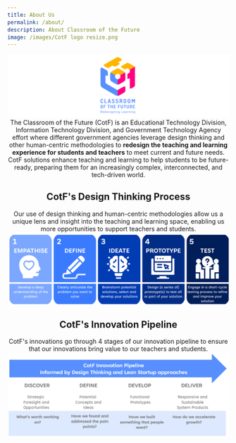 ```yaml
---
title: About Us
permalink: /about/
description: About Classroom of the Future
image: /images/CotF logo resize.png
---
```




<center><img src="/images/cotfisomerlogo1.png"></center>

<center>The Classroom of the Future (CotF) is an Educational Technology Division, Information Technology Division, and Government Technology Agency effort where different government agencies leverage design thinking and other human-centric methodologies to <b>redesign the teaching and learning experience for students and teachers</b> to meet current and future needs.</center>

<center>CotF solutions enhance teaching and learning to help students to be future-ready, preparing them for an increasingly complex, interconnected, and tech-driven world.</center>

<center><h2>CotF's Design Thinking Process</h2></center>
<center>Our use of design thinking and human-centric methodologies allow us a unique lens and insight into the teaching and learning space, enabling us more opportunities to support teachers and students. </center>
<center><img src="/images/CotF%20design%20thinking.png"></center>

<center><h2>CotF's Innovation Pipeline</h2></center>
<center>CotF's innovations go through 4 stages of our innovation pipeline to ensure that our innovations bring value to our teachers and students.</center>
<center><img src="/images/CotF%20pipeline.png"></center>